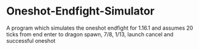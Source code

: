 # Oneshot-Endfight-Simulator
 A program which simulates the oneshot endfight for 1.16.1 and assumes 20 ticks from end enter to dragon spawn, 7/8, 1/13, launch cancel and successful oneshot
